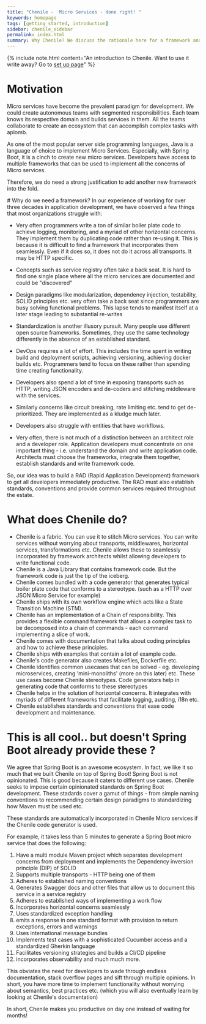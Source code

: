 ```yaml
---
title: "Chenile -  Micro Services - done right! "
keywords: homepage
tags: [getting_started, introduction]
sidebar: chenile_sidebar
permalink: index.html
summary: Why Chenile? We discuss the rationale here for a framework and how Chenile can help.
---
```


{% include note.html content="An introduction to Chenile. Want to use it write away? Go to <a href='app-gen-landing-page.html'>set up page</a>" %}

# Motivation 
Micro services have become the prevalent paradigm for development. We could create autonomous teams with segmented responsibilities. Each team knows its respective domain and builds services in them. All the teams collaborate to create an ecosystem that can accomplish complex tasks with aplomb. 

As one of the most popular server side programming languages, Java is a language of choice to implement Micro Services. Especially, with Spring Boot, it is a cinch to create new micro services. Developers have access to multiple frameworks that can be used to implement all the concerns of Micro services. 

Therefore, we do need a strong justification to add another new framework into the fold. 

<a name='thewhat'/>
# Why do we need a framework?
In our experience of working for over three decades in application development, we have observed a few things that most organizations struggle with:

* Very often programmers write a ton of similar boiler plate code to achieve logging, monitoring, and a myriad of other horizontal concerns. They implement them by duplicating code rather than re-using it. This is because it is difficult to find a framework that incorporates them seamlessly. Even if it does so, it does not do it across all transports. It may be HTTP specific.

* Concepts such as service registry often take a back seat. It is hard to find one single place where all the micro services are documented and could be "discovered"

* Design paradigms like modularization, dependency injection, testability, SOLID principles etc. very often take a back seat since programmers are busy solving functional problems. This lapse tends to manifest itself at a later stage leading to substantial re-writes

* Standardization is another illusory pursuit. Many people use different open source frameworks. Sometimes, they use the same technology differently in the absence of an established standard. 

* DevOps requires a lot of effort. This includes the time spent in writing build and deployment scripts, achieving versioning, achieving docker builds etc. Programmers tend to focus on these rather than spending time creating functionality.

* Developers also spend a lot of time in exposing transports such as HTTP, writing JSON encoders and de-coders and stitching middleware with the services. 

* Similarly concerns like circuit  breaking, rate limiting etc. tend to get de-prioritized. They are implemented as a kludge much later.

* Developers also struggle with entities that have workflows. 

* Very often, there is not much of a distinction between an architect role and a developer role. Application developers must concentrate on one important thing -  i.e. understand the domain and write application code. Architects must choose the frameworks, integrate them together, establish standards and write framework code.

So, our idea was to build a RAD (Rapid Application Development) framework to get all developers immediately productive. The RAD must also establish standards, conventions and provide common services required throughout the estate.  

# What does Chenile do?
* Chenile is a fabric. You can use it to stitch Micro services. You can write services without worrying about transports, middlewares, horizontal services, transformations etc. Chenile allows these to seamlessly incorporated by framework architects whilst allowing developers to write functional code.
* Chenile is a Java Library that contains framework code. But the framework code is just the tip of the iceberg.
* Chenile comes bundled with a code generator that generates typical boiler plate code that conforms to a stereotype. (such as a HTTP over JSON Micro Service for example)
* Chenile ships with its own workflow engine which acts like a State Transition Machine (STM). 
* Chenile has an implementation of a Chain of responsibility. This provides a flexible command framework that allows a complex task to be decomposed into a chain of commands - each command implementing a slice of work. 
*  Chenile comes with documentation that talks about coding principles and how to achieve these principles.
*  Chenile ships with examples that contain a lot of example code.
*  Chenile's code generator also creates Makefiles, Dockerfile etc.
*  Chenile  identifies common usecases that can be solved - eg. developing microservices, creating 'mini-monoliths' (more on this later) etc. These use cases become Chenile stereotypes. Code generators help in generating code that conforms to these stereotypes
* Chenile helps in the solution of horizontal concerns. It integrates with myriads of different frameworks that facilitate logging, auditing, i18n etc.
* Chenile establishes standards and conventions that ease code development and maintenance.

# This is all cool.. but doesn't Spring Boot already provide these ?
We agree that Spring Boot is an awesome ecosystem. In fact, we like it so much that we built Chenile on top of Spring Boot!
Spring Boot is not opinionated. This is good because it caters to different use cases. Chenile seeks to impose certain opinionated standards on Spring Boot development. These stadards cover a gamut of things - from simple naming conventions to recommending certain design paradigms to standardizing how Maven must be used etc.  

These standards are automatically incorporated in Chenile Micro services if the Chenile code generator is used. 

For example, it takes less than 5 minutes to generate a Spring Boot micro service that does the following:
1. Have a multi module Maven project which separates development concerns from deployment and implements the Dependency inversion principle (DIP) of SOLID
2. Supports multiple transports - HTTP being one of them
3. Adheres to established naming conventions
4. Generates Swagger docs and other files that allow us to document this service in a service registry
5. Adheres to established ways of implementing a work flow
6. Incorporates horizontal concerns seamlessly
7. Uses standardized exception handling 
8. emits a response in one standard format with provision to return exceptions, errors and warnings
9. Uses international message bundles
10. Implements test cases with a sophisticated Cucumber access and a standardized Gherkin language
11. Facilitates versioning strategies and builds a CI/CD pipeline
12. incorporates observability 
and much much more.  

This obviates the need for developers to wade through endless documentation, stack overflow pages and sift through multiple opinions. In short, you have more time to implement functionality without worrying about semantics, best practices etc. (which you will also eventually learn by looking at Chenile's documentation)

In short, Chenile makes you productive on day one instead of waiting for months! 




